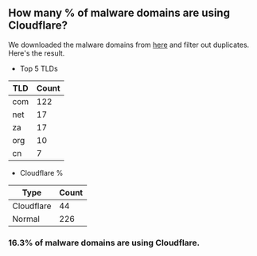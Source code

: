 ## How many % of malware domains are using Cloudflare?


We downloaded the malware domains from [here](https://urlhaus.abuse.ch) and filter out duplicates.
Here's the result.


[//]: # (start replacement)


- Top 5 TLDs

| TLD | Count |
| --- | --- |
| com | 122 |
| net | 17 |
| za | 17 |
| org | 10 |
| cn | 7 |


- Cloudflare %

| Type | Count |
| --- | --- |
| Cloudflare | 44 |
| Normal | 226 |


### 16.3% of malware domains are using Cloudflare.